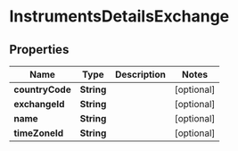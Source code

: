 # InstrumentsDetailsExchange

## Properties
Name | Type | Description | Notes
------------ | ------------- | ------------- | -------------
**countryCode** | **String** |  |  [optional]
**exchangeId** | **String** |  |  [optional]
**name** | **String** |  |  [optional]
**timeZoneId** | **String** |  |  [optional]
